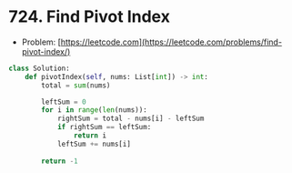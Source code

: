 # 724. Find Pivot Index

- Problem: [https://leetcode.com](https://leetcode.com/problems/find-pivot-index/)

```python
class Solution:
    def pivotIndex(self, nums: List[int]) -> int:
        total = sum(nums)

        leftSum = 0
        for i in range(len(nums)):
            rightSum = total - nums[i] - leftSum
            if rightSum == leftSum:
                return i
            leftSum += nums[i]
        
        return -1
```